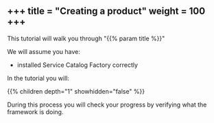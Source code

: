 +++
title = "Creating a product"
weight = 100
+++
---

This tutorial will walk you through "{{% param title %}}"

We will assume you have:

- installed Service Catalog Factory correctly

In the tutorial you will:

{{% children depth="1" showhidden="false" %}}

During this process you will check your progress by verifying what the framework is doing. 


